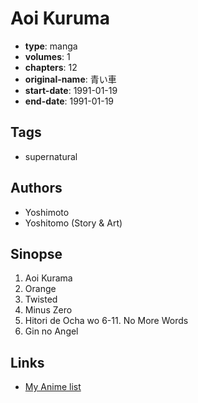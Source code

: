 # Aoi Kuruma

-   **type**: manga
-   **volumes**: 1
-   **chapters**: 12
-   **original-name**: 青い車
-   **start-date**: 1991-01-19
-   **end-date**: 1991-01-19

## Tags

-   supernatural

## Authors

-   Yoshimoto
-   Yoshitomo (Story & Art)

## Sinopse

1. Aoi Kurama
2. Orange
3. Twisted
4. Minus Zero
5. Hitori de Ocha wo
   6-11. No More Words
6. Gin no Angel

## Links

-   [My Anime list](https://myanimelist.net/manga/9002/Aoi_Kuruma)
